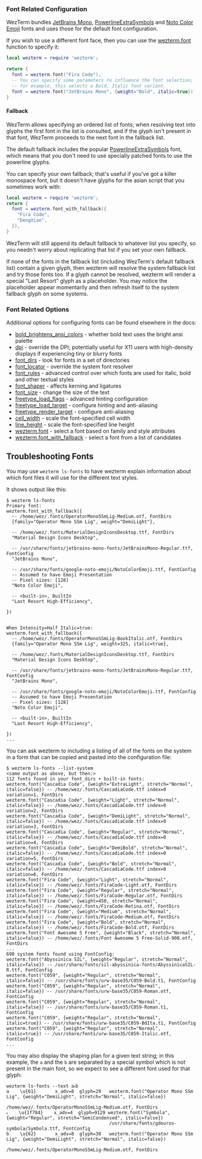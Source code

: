 ### Font Related Configuration

WezTerm bundles [JetBrains Mono](https://www.jetbrains.com/lp/mono/),
[PowerlineExtraSymbols](https://github.com/ryanoasis/powerline-extra-symbols) and
[Noto Color Emoji](https://www.google.com/get/noto/help/emoji/) fonts
and uses those for the default font configuration.

If you wish to use a different font face, then you can use
the [wezterm.font](lua/wezterm/font.md) function to specify it:

```lua
local wezterm = require 'wezterm';

return {
  font = wezterm.font("Fira Code"),
  -- You can specify some parameters to influence the font selection;
  -- for example, this selects a Bold, Italic font variant.
  font = wezterm.font("JetBrains Mono", {weight="Bold", italic=true})
}
```

#### Fallback

WezTerm allows specifying an ordered list of fonts; when resolving
text into glyphs the first font in the list is consulted, and if the
glyph isn't present in that font, WezTerm proceeds to the next font
in the fallback list.

The default fallback includes the popular
[PowerlineExtraSymbols](https://github.com/ryanoasis/powerline-extra-symbols)
font, which means that you don't need to use specially patched fonts to use the
powerline glyphs.

You can specify your own fallback; that's useful if you've got a killer
monospace font, but it doesn't have glyphs for the asian script that you
sometimes work with:

```lua
local wezterm = require 'wezterm';
return {
  font = wezterm.font_with_fallback({
    "Fira Code",
    "DengXian",
  }),
}
```

WezTerm will still append its default fallback to whatever list you specify,
so you needn't worry about replicating that list if you set your own fallback.

If none of the fonts in the fallback list (including WezTerm's default fallback
list) contain a given glyph, then wezterm will resolve the system fallback list
and try those fonts too.  If a glyph cannot be resolved, wezterm will render a
special "Last Resort" glyph as a placeholder.  You may notice the placeholder
appear momentarily and then refresh itself to the system fallback glyph on some
systems.

### Font Related Options

Additional options for configuring fonts can be found elsewhere in the docs:

* [bold_brightens_ansi_colors](lua/config/bold_brightens_ansi_colors.md) - whether bold text uses the bright ansi palette
* [dpi](lua/config/dpi.md) - override the DPI; potentially useful for X11 users with high-density displays if experiencing tiny or blurry fonts
* [font_dirs](lua/config/font_dirs.md) - look for fonts in a set of directories
* [font_locator](lua/config/font_locator.md) - override the system font resolver
* [font_rules](lua/config/font_rules.md) - advanced control over which fonts are used for italic, bold and other textual styles
* [font_shaper](lua/config/font_shaper.md) - affects kerning and ligatures
* [font_size](lua/config/font_size.md) - change the size of the text
* [freetype_load_flags](lua/config/freetype_load_flags.md) - advanced hinting configuration
* [freetype_load_target](lua/config/freetype_load_target.md) - configure hinting and anti-aliasing
* [freetype_render_target](lua/config/freetype_render_target.md) - configure anti-aliasing
* [cell_width](lua/config/cell_width.md) - scale the font-specified cell width
* [line_height](lua/config/line_height.md) - scale the font-specified line height
* [wezterm.font](lua/wezterm/font.md) - select a font based on family and style attributes
* [wezterm.font_with_fallback](lua/wezterm/font_with_fallback.md) - select a font from a list of candidates

## Troubleshooting Fonts

You may use `wezterm ls-fonts` to have wezterm explain information about which font files it will use for the different text styles.

It shows output like this:

```
$ wezterm ls-fonts
Primary font:
wezterm.font_with_fallback({
  -- /home/wez/.fonts/OperatorMonoSSmLig-Medium.otf, FontDirs
  {family="Operator Mono SSm Lig", weight="DemiLight"},

  -- /home/wez/.fonts/MaterialDesignIconsDesktop.ttf, FontDirs
  "Material Design Icons Desktop",

  -- /usr/share/fonts/jetbrains-mono-fonts/JetBrainsMono-Regular.ttf, FontConfig
  "JetBrains Mono",

  -- /usr/share/fonts/google-noto-emoji/NotoColorEmoji.ttf, FontConfig
  -- Assumed to have Emoji Presentation
  -- Pixel sizes: [128]
  "Noto Color Emoji",

  -- <built-in>, BuiltIn
  "Last Resort High-Efficiency",

})


When Intensity=Half Italic=true:
wezterm.font_with_fallback({
  -- /home/wez/.fonts/OperatorMonoSSmLig-BookItalic.otf, FontDirs
  {family="Operator Mono SSm Lig", weight=325, italic=true},

  -- /home/wez/.fonts/MaterialDesignIconsDesktop.ttf, FontDirs
  "Material Design Icons Desktop",

  -- /usr/share/fonts/jetbrains-mono-fonts/JetBrainsMono-Regular.ttf, FontConfig
  "JetBrains Mono",

  -- /usr/share/fonts/google-noto-emoji/NotoColorEmoji.ttf, FontConfig
  -- Assumed to have Emoji Presentation
  -- Pixel sizes: [128]
  "Noto Color Emoji",

  -- <built-in>, BuiltIn
  "Last Resort High-Efficiency",

})
...
```

You can ask wezterm to including a listing of all of the fonts on the system in a form that can be copied and pasted into the configuration file:

```
$ wezterm ls-fonts --list-system
<same output as above, but then:>
112 fonts found in your font_dirs + built-in fonts:
wezterm.font("Cascadia Code", {weight="ExtraLight", stretch="Normal", italic=false}) -- /home/wez/.fonts/CascadiaCode.ttf index=0 variation=1, FontDirs
wezterm.font("Cascadia Code", {weight="Light", stretch="Normal", italic=false}) -- /home/wez/.fonts/CascadiaCode.ttf index=0 variation=2, FontDirs
wezterm.font("Cascadia Code", {weight="DemiLight", stretch="Normal", italic=false}) -- /home/wez/.fonts/CascadiaCode.ttf index=0 variation=3, FontDirs
wezterm.font("Cascadia Code", {weight="Regular", stretch="Normal", italic=false}) -- /home/wez/.fonts/CascadiaCode.ttf index=0 variation=4, FontDirs
wezterm.font("Cascadia Code", {weight="DemiBold", stretch="Normal", italic=false}) -- /home/wez/.fonts/CascadiaCode.ttf index=0 variation=5, FontDirs
wezterm.font("Cascadia Code", {weight="Bold", stretch="Normal", italic=false}) -- /home/wez/.fonts/CascadiaCode.ttf index=0 variation=6, FontDirs
wezterm.font("Fira Code", {weight="Light", stretch="Normal", italic=false}) -- /home/wez/.fonts/FiraCode-Light.otf, FontDirs
wezterm.font("Fira Code", {weight="Regular", stretch="Normal", italic=false}) -- /home/wez/.fonts/FiraCode-Regular.otf, FontDirs
wezterm.font("Fira Code", {weight=450, stretch="Normal", italic=false}) -- /home/wez/.fonts/FiraCode-Retina.otf, FontDirs
wezterm.font("Fira Code", {weight="Medium", stretch="Normal", italic=false}) -- /home/wez/.fonts/FiraCode-Medium.otf, FontDirs
wezterm.font("Fira Code", {weight="Bold", stretch="Normal", italic=false}) -- /home/wez/.fonts/FiraCode-Bold.otf, FontDirs
wezterm.font("Font Awesome 5 Free", {weight="Black", stretch="Normal", italic=false}) -- /home/wez/.fonts/Font Awesome 5 Free-Solid-900.otf, FontDirs
...
690 system fonts found using FontConfig:
wezterm.font("Abyssinica SIL", {weight="Regular", stretch="Normal", italic=false}) -- /usr/share/fonts/sil-abyssinica-fonts/AbyssinicaSIL-R.ttf, FontConfig
wezterm.font("C059", {weight="Regular", stretch="Normal", italic=false}) -- /usr/share/fonts/urw-base35/C059-Bold.t1, FontConfig
wezterm.font("C059", {weight="Regular", stretch="Normal", italic=false}) -- /usr/share/fonts/urw-base35/C059-Roman.otf, FontConfig
wezterm.font("C059", {weight="Regular", stretch="Normal", italic=false}) -- /usr/share/fonts/urw-base35/C059-Roman.t1, FontConfig
wezterm.font("C059", {weight="Regular", stretch="Normal", italic=true}) -- /usr/share/fonts/urw-base35/C059-BdIta.t1, FontConfig
wezterm.font("C059", {weight="Regular", stretch="Normal", italic=true}) -- /usr/share/fonts/urw-base35/C059-Italic.otf, FontConfig
...
```

You may also display the shaping plan for a given text string; in this example,
the `a` and the `b` are separated by a special symbol which is not present in
the main font, so we expect to see a different font used for that glyph:

```
wezterm ls-fonts --text a🞄b
a    \u{61}       x_adv=8  glyph=29   wezterm.font("Operator Mono SSm Lig", {weight="DemiLight", stretch="Normal", italic=false})
                                      /home/wez/.fonts/OperatorMonoSSmLig-Medium.otf, FontDirs
🞄    \u{1f784}    x_adv=4  glyph=9129 wezterm.font("Symbola", {weight="Regular", stretch="SemiCondensed", italic=false})
                                      /usr/share/fonts/gdouros-symbola/Symbola.ttf, FontConfig
b    \u{62}       x_adv=8  glyph=30   wezterm.font("Operator Mono SSm Lig", {weight="DemiLight", stretch="Normal", italic=false})
                                      /home/wez/.fonts/OperatorMonoSSmLig-Medium.otf, FontDirs
```
